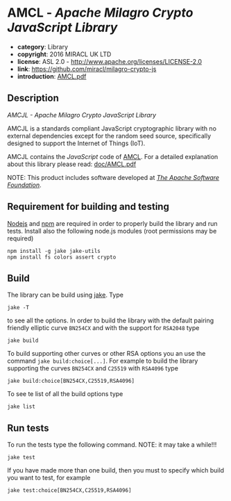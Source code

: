 # AMCL - *Apache Milagro Crypto JavaScript Library*

* **category**:    Library
* **copyright**:   2016 MIRACL UK LTD
* **license**:     ASL 2.0 - http://www.apache.org/licenses/LICENSE-2.0
* **link**:        https://github.com/miracl/milagro-crypto-js
* **introduction**: [AMCL.pdf](doc/AMCL.pdf)

## Description

*AMCJL - Apache Milagro Crypto JavaScript Library*

AMCJL is a standards compliant JavaScript cryptographic library with no external dependencies except for the random seed source, specifically designed to support the Internet of Things (IoT).

AMCJL contains the *JavaScript* code of [AMCL](https://github.com/miracl/amcl). For a detailed explanation about this library please read: [doc/AMCL.pdf](doc/AMCL.pdf)

NOTE: This product includes software developed at *[The Apache Software Foundation](http://www.apache.org/)*.

## Requirement for building and testing

[Nodejs](https://nodejs.org/en/) and [npm](https://www.npmjs.com/) are required in order to properly build the library and run tests. Install also the following node.js modules (root permissions may be required)
```
npm install -g jake jake-utils
npm install fs colors assert crypto
```

## Build

The library can be build using [jake](https://www.npmjs.com/package/jake). Type

```
jake -T
```
to see all the options. In order to build the library with the default pairing friendly elliptic curve `BN254CX` and with the support for `RSA2048` type
```
jake build
```
To build supporting other curves or other RSA options you an use the command ```jake build:choice[...]```. For example to build the library supporting the curves `BN254CX` and `C25519` with `RSA4096` type
```
jake build:choice[BN254CX,C25519,RSA4096]
```
To see te list of all the build options type
``` 
jake list
```


## Run tests
To run the tests type the following command. NOTE: it may take a while!!!

```
jake test
```
If you have made more than one build, then you must to specify which build you want to test, for example
```
jake test:choice[BN254CX,C25519,RSA4096]
```

